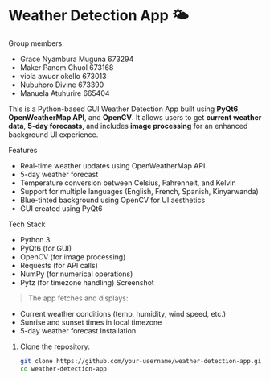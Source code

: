 # Weather Detection App 🌤️

Group members:
- Grace Nyambura Muguna 673294
- Maker Panom Chuol 673168
- viola awuor okello 673013
- Nubuhoro Divine 673390
- Manuela Atuhurire 665404

This is a Python-based GUI Weather Detection App built using **PyQt6**, **OpenWeatherMap API**, and **OpenCV**. It allows users to get **current weather data**, **5-day forecasts**, and includes **image processing** for an enhanced background UI experience.

Features
- Real-time weather updates using OpenWeatherMap API
- 5-day weather forecast
- Temperature conversion between Celsius, Fahrenheit, and Kelvin
- Support for multiple languages (English, French, Spanish, Kinyarwanda)
- Blue-tinted background using OpenCV for UI aesthetics
- GUI created using PyQt6

Tech Stack
- Python 3
- PyQt6 (for GUI)
- OpenCV (for image processing)
- Requests (for API calls)
- NumPy (for numerical operations)
- Pytz (for timezone handling)
Screenshot
> The app fetches and displays:
- Current weather conditions (temp, humidity, wind speed, etc.)
- Sunrise and sunset times in local timezone
- 5-day weather forecast
Installation
1. Clone the repository:
   ```bash
   git clone https://github.com/your-username/weather-detection-app.git
   cd weather-detection-app
   
